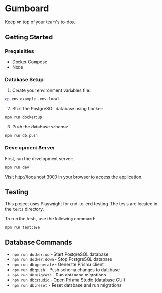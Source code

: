 # Gumboard

Keep on top of your team's to-dos.

## Getting Started

### Prequisities

- Docker Compose
- Node

### Database Setup

1. Create your environment variables file:

```bash
cp env.example .env.local
```

2. Start the PostgreSQL database using Docker:

```bash
npm run docker:up
```

3. Push the database schema:

```bash
npm run db:push
```

### Development Server

First, run the development server:

```bash
npm run dev
```

Visit [http://localhost:3000](http://localhost:3000) in your browser to access the application.

## Testing

This project uses Playwright for end-to-end testing. The tests are located in the `tests` directory.

To run the tests, use the following command:

```bash
npm run test:e2e
```

## Database Commands

- `npm run docker:up` - Start PostgreSQL database
- `npm run docker:down` - Stop PostgreSQL database
- `npm run db:generate` - Generate Prisma client
- `npm run db:push` - Push schema changes to database
- `npm run db:migrate` - Run database migrations
- `npm run db:studio` - Open Prisma Studio (database GUI)
- `npm run db:reset` - Reset database and run migrations
